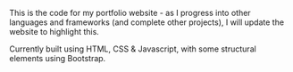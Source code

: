 This is the code for my portfolio website - as I progress into other languages and frameworks (and complete other projects), I will update
the website to highlight this.

Currently built using HTML, CSS & Javascript, with some structural elements using Bootstrap. 


